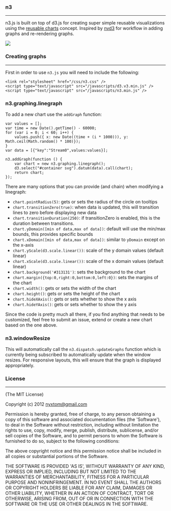### n3
-------------

n3.js is built on top of d3.js for creating super simple reusable
visualizations using the [reusable charts](http://bost.ocks.org/mike/chart/) concept. Inspired by
[nvd3](http://nvd3.org/) for workflow in adding graphs and re-rendering graphs.

![](http://i.imgur.com/NaVIO.png)

### Creating graphs
--------------------
First in order to use `n3.js` you will need to include the following:

```
<link rel="stylesheet" href="/css/n3.css" />
<script type="text/javascript" src="/javascripts/d3.v3.min.js" />
<script type="text/javascript" src="/javascripts/n3.min.js" />
```

### n3.graphing.linegraph
To add a new chart use the `addGraph` function:

```
var values = [];
var time = new Date().getTime() - 60000;
for (var i = 0; i < 60; i++) {
    values.push({ x: new Date((time + (i * 1000))), y: Math.ceil(Math.random() * 100)});
}
var data = [{"key":"Stream0",values:values}];

n3.addGraph(function () {
    var chart = new n3.graphing.linegraph();
    d3.select("#container svg").datum(data).call(chart);
    return chart;
});
```

There are many options that you can provide (and chain) when modifying a linegraph:
* ```chart.pointRadius(5)```: gets or sets the radius of the circle on tooltips
* ```chart.transitionZero(true)```: when data is updated, this will transition lines to zero before displaying new data
* ```chart.transitionDuration(250)```: if transitionZero is enabled, this is the duration between transitions.
* ```chart.yDomain([min of data,max of data])```: default will use the min/max bounds, this provides specific bounds
* ```chart.xDomain([min of data,max of data])```: similar to `yDomain` except on the x-axis
* ```chart.yScale(d3.scale.linear())```: scale of the y domain values (default linear)
* ```chart.xScale(d3.scale.linear())```: scale of the x domain values (default linear)
* ```chart.background('#313131')```: sets the background to the chart
* ```chart.margin({top:0,right:0,bottom:0,left:0})```: sets the margins of the chart
* ```chart.width()```: gets or sets the width of the chart
* ```chart.height()```: gets or sets the height of the chart
* ```chart.hideXAxis()```: gets or sets whether to show the x axis
* ```chart.hideYAxis()```: gets or sets whether to show the y axis

Since the code is pretty much all there, if you find anything that needs to be customized, feel free to submit an issue, 
extend or create a new chart based on the one above.

### n3.windowResize
This will automatically call the `n3.dispatch.updateGraphs` function which is currently being 
subscribed to automatically update when the window resizes. For responsive layouts, this will 
ensure that the graph is displayed appropriately.

### License
-----------------
(The MIT License)

Copyright (c) 2012 <nyxtom@gmail.com>

Permission is hereby granted, free of charge, to any person obtaining a
copy of this software and associated documentation files (the 'Software'),
to deal in the Software without restriction, including without limitation
the rights to use, copy, modify, merge, publish, distribute, sublicense,
and/or sell copies of the Software, and to permit persons to whom the
Software is furnished to do so, subject to the following conditions:

The above copyright notice and this permission notice shall be included in
all copies or substantial portions of the Software.

THE SOFTWARE IS PROVIDED 'AS IS', WITHOUT WARRANTY OF ANY KIND, EXPRESS OR
IMPLIED, INCLUDING BUT NOT LIMITED TO THE WARRANTIES OF MERCHANTABILITY,
FITNESS FOR A PARTICULAR PURPOSE AND NONINFRINGEMENT. IN NO EVENT SHALL
THE AUTHORS OR COPYRIGHT HOLDERS BE LIABLE FOR ANY CLAIM, DAMAGES OR OTHER
LIABILITY, WHETHER IN AN ACTION OF CONTRACT, TORT OR OTHERWISE, ARISING
FROM, OUT OF OR IN CONNECTION WITH THE SOFTWARE OR THE USE OR OTHER
DEALINGS IN THE SOFTWARE.
